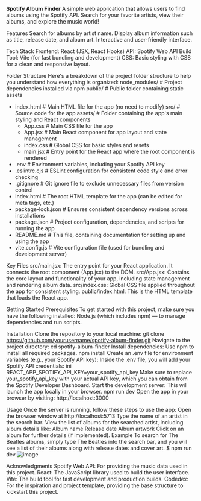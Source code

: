 **Spotify Album Finder**
A simple web application that allows users to find albums using the Spotify API. Search for your favorite artists, view their albums, and explore the music world!

Features
Search for albums by artist name.
Display album information such as title, release date, and album art.
Interactive and user-friendly interface.

Tech Stack
Frontend: React (JSX, React Hooks)
API: Spotify Web API
Build Tool: Vite (for fast bundling and development)
CSS: Basic styling with CSS for a clean and responsive layout.

Folder Structure
Here's a breakdown of the project folder structure to help you understand how everything is organized:
node_modules/            # Project dependencies installed via npm
public/                  # Public folder containing static assets
  - index.html           # Main HTML file for the app (no need to modify)
src/                     # Source code for the app
  assets/                # Folder containing the app's main styling and React components
    - App.css            # Main CSS file for the app
    - App.jsx            # Main React component for app layout and state management
    - index.css          # Global CSS for basic styles and resets
    - main.jsx           # Entry point for the React app where the root component is rendered
  - .env                 # Environment variables, including your Spotify API key
  - .eslintrc.cjs        # ESLint configuration for consistent code style and error checking
  - .gitignore           # Git ignore file to exclude unnecessary files from version control
  - index.html           # The root HTML template for the app (can be edited for meta tags, etc.)
  - package-lock.json    # Ensures consistent dependency versions across installations
  - package.json         # Project configuration, dependencies, and scripts for running the app
  - README.md            # This file, containing documentation for setting up and using the app
  - vite.config.js       # Vite configuration file (used for bundling and development server)

Key Files
src/main.jsx: The entry point for your React application. It connects the root component (App.jsx) to the DOM.
src/App.jsx: Contains the core layout and functionality of your app, including state management and rendering album data.
src/index.css: Global CSS file applied throughout the app for consistent styling.
public/index.html: This is the HTML template that loads the React app.

Getting Started
Prerequisites
To get started with this project, make sure you have the following installed:
Node.js (which includes npm) — to manage dependencies and run scripts.

Installation
Clone the repository to your local machine:
git clone https://github.com/yourusername/spotify-album-finder.git
Navigate to the project directory:
cd spotify-album-finder
Install dependencies: Use npm to install all required packages.
npm install
Create an .env file for environment variables (e.g., your Spotify API key):
Inside the .env file, you will add your Spotify API credentials:
ini
REACT_APP_SPOTIFY_API_KEY=your_spotify_api_key
Make sure to replace your_spotify_api_key with your actual API key, which you can obtain from the Spotify Developer Dashboard.
Start the development server: This will launch the app locally in your browser.
npm run dev
Open the app in your browser by visiting:
 http://localhost:3000

Usage
Once the server is running, follow these steps to use the app:
Open the browser window at http://localhost:5713
Type the name of an artist in the search bar.
View the list of albums for the searched artist, including album details like:
Album name
Release date
Album artwork
Click on an album for further details (if implemented).
Example
To search for The Beatles albums, simply type The Beatles into the search bar, and you will see a list of their albums along with release dates and cover art.
$ npm run dev
![image](https://github.com/user-attachments/assets/b47b9f8e-18e1-43b4-8653-8d53d82360df)



Acknowledgments
Spotify Web API: For providing the music data used in this project.
React: The JavaScript library used to build the user interface.
Vite: The build tool for fast development and production builds.
Codedex: For the inspiration and project template, providing the base structure to kickstart this project.
